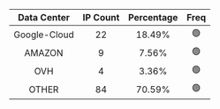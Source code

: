 | Data Center | IP Count | Percentage | Freq |
|:------------:|:--------:|:-----------:|:-----:|
| Google-Cloud | 22 | 18.49% | 🟢 |
| AMAZON | 9 | 7.56% | 🟢 |
| OVH | 4 | 3.36% | 🟢 |
| OTHER | 84 | 70.59% | 🟢 |